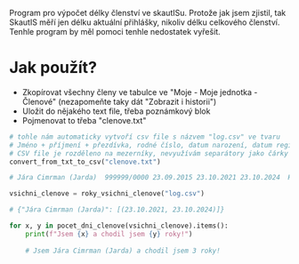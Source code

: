 Program pro výpočet délky členství ve skautISu. Protože jak jsem zjistil, tak SkautIS měří jen délku aktuální přihlášky, nikoliv délku celkového členství. Tenhle program by měl pomoci tenhle nedostatek vyřešit.

# Jak použít?
- Zkopírovat všechny členy ve tabulce ve "Moje - Moje jednotka - Členové" (nezapomeňte taky dát "Zobrazit i historii")
- Uložit do nějakého text file, třeba poznámkový blok
- Pojmenovat to třeba "clenove.txt"

```py
# tohle nám automaticky vytvoří csv file s názvem "log.csv" ve tvaru
# Jméno + příjmení + přezdívka, rodné číslo, datum narození, datum registrace, datum ukončení, typ členství, družina
# CSV file je rozděleno na mezerníky, nevyužívám separátory jako čárky
convert_from_txt_to_csv("clenove.txt")

# Jára Cimrman (Jarda)	999999/0000 23.09.2015 23.10.2021 23.10.2024  Hostování Oldskaut

vsichni_clenove = roky_vsichni_clenove("log.csv")

# {"Jára Cimrman (Jarda)": [(23.10.2021, 23.10.2024)]}

for x, y in pocet_dni_clenove(vsichni_clenove).items():
    print(f"Jsem {x} a chodil jsem {y} roky!")
    
    # Jsem Jára Cimrman (Jarda) a chodil jsem 3 roky!
```



